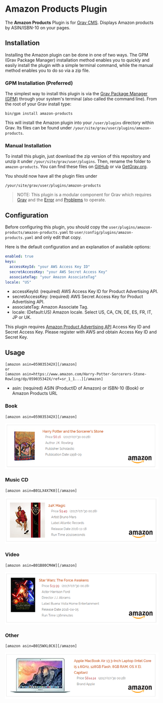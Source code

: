 # Amazon Products Plugin

The **Amazon Products** Plugin is for [Grav CMS](http://github.com/getgrav/grav). Displays Amazon products by ASIN/ISBN-10 on your pages.

## Installation

Installing the Amazon plugin can be done in one of two ways. The GPM (Grav Package Manager) installation method enables you to quickly and easily install the plugin with a simple terminal command, while the manual method enables you to do so via a zip file.

### GPM Installation (Preferred)

The simplest way to install this plugin is via the [Grav Package Manager (GPM)](http://learn.getgrav.org/advanced/grav-gpm) through your system's terminal (also called the command line).  From the root of your Grav install type:

    bin/gpm install amazon-products

This will install the Amazon plugin into your `/user/plugins` directory within Grav. Its files can be found under `/your/site/grav/user/plugins/amazon-products`.

### Manual Installation

To install this plugin, just download the zip version of this repository and unzip it under `/your/site/grav/user/plugins`. Then, rename the folder to `amazon-products`. You can find these files on [GitHub](https://github.com/kinformation/grav-plugin-amazon-products) or via [GetGrav.org](http://getgrav.org/downloads/plugins#extras).

You should now have all the plugin files under

    /your/site/grav/user/plugins/amazon-products

> NOTE: This plugin is a modular component for Grav which requires [Grav](http://github.com/getgrav/grav) and the [Error](https://github.com/getgrav/grav-plugin-error) and [Problems](https://github.com/getgrav/grav-plugin-problems) to operate.

## Configuration

Before configuring this plugin, you should copy the `user/plugins/amazon-products/amazon-products.yaml` to `user/config/plugins/amazon-products.yaml` and only edit that copy.

Here is the default configuration and an explanation of available options:

```yaml
enabled: true
keys:
  accessKeyId: "your AWS Access Key ID"
  secretAccessKey: "your AWS Secret Access Key"
  associateTag: "your Amazon AssociateTag"
locale: "US"
```

* accessKeyId: (required) AWS Access Key ID for Product Advertising API.
* secretAccessKey: (required) AWS Secret Access Key for Product Advertising API.
* associateTag: Amazon Associate Tag.
* locale: (Default:US) Amazon locale. Select US, CA, CN, DE, ES, FR, IT, JP or UK.

This plugin requires [Amazon Product Advertising API](https://affiliate-program.amazon.com/gp/advertising/api/detail/main.html) Access Key ID and Secret Access Key.
Please register with AWS and obtain Access Key ID and Secret Key.

## Usage

```
[amazon asin=059035342X][/amazon]
or
[amazon asin=https://www.amazon.com/Harry-Potter-Sorcerers-Stone-Rowling/dp/059035342X/ref=sr_1_1...][/amazon]
```
* asin: (required) ASIN (ProductID of Amazon) or ISBN-10 (Book) or Amazon Products URL

### Book

```
[amazon asin=059035342X][/amazon]
```
![](assets/image/sample_book.png)

### Music CD

```
[amazon asin=B01LX4X7K0][/amazon]
```
![](assets/image/sample_music.png)

### Video

```
[amazon asin=B01B80CM4W][/amazon]
```
![](assets/image/sample_dvd.png)

### Other

```
[amazon asin=B015WXL0C6][/amazon]
```
![](assets/image/sample_other.png)
